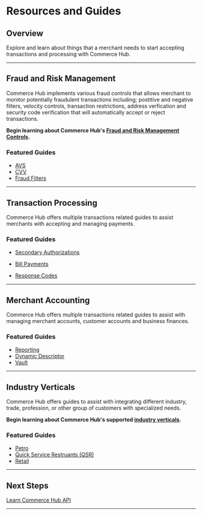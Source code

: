 # Resources and Guides

## Overview

Explore and learn about things that a merchant needs to start accepting transactions and processing with Commerce Hub. 

---

## Fraud and Risk Management

Commerce Hub implements various fraud controls that allows merchant to monitor potentially fraudulent transactions including; postitive and negative filters, velocity controls, transaction restrictions, address verfication and security code verification that will automatically accept or reject transactions.

**Begin learning about Commerce Hub's [Fraud and Risk Management Controls](?path=docs/Resources/Guides/Fraud/Fraud-Settings.md).**

### Featured Guides

- [AVS](?path=docs/Resources/Guides/Fraud/Address-Verification.md)
- [CVV](?path=docs/Resources/Guides/Fraud/Security-Code.md)
- [Fraud Filters](?path=docs/Resources/Guides/Fraud/Fraud-Settings-Filters.md)
---

## Transaction Processing

Commerce Hub offers multiple transactions related guides to assist merchants with accepting and managing payments.

### Featured Guides

- [Secondary Authorizations](?path=docs/Resources/Guides/Authorizations/Authorization-Types.md)

- [Bill Payments](?path=docs/Resources/Guides/Bill-Payments/Bill-Payments.md)

- [Response Codes](?path=docs/Resources/Guides/Response-Codes/Response-Codes.md)

---

## Merchant Accounting

Commerce Hub offers multiple transactions related guides to assist with managing merchant accounts, customer accounts and business finances.

### Featured Guides

- [Reporting](?path=docs/Resources/Guides/Reporting/Reporting-Overview.md) 
- [Dynamic Descriptor](?path=docs/Resources/Guides/Dynamic-Descriptor.md)
- [Vault](?path=docs/Resources/Guides/Vault/Vault-Overview.md)


---

## Industry Verticals

Commerce Hub offers guides to assist with integrating different industry, trade, profession, or other group of customers with specialized needs.

**Begin learning about Commerce Hub's supported [industry verticals](?path=docs/Resources/Guides/Industry-Verticals/Industry-Verticals.md).**

### Featured Guides

- [Petro](?path=docs/Resources/Guides/Industry-Verticals/Petro.md)
- [Quick Service Restruants (QSR)](?path=docs/Resources/Guides/Industry-Verticals/QSR.md)
- [Retail](?path=docs/Resources/Guides/Industry-Verticals/Retail.md)

---

## Next Steps

[Learn Commerce Hub API](?path=docs/Resources/API-Documents/Use-Our-APIs.md)

---
